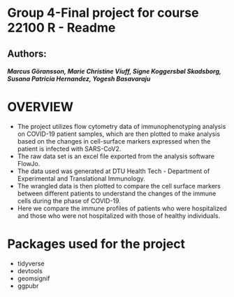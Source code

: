 # Group 4-Final project for course 22100 R - Readme

## Authors: 
##### Marcus Göransson, Marie Christine Viuff, Signe Koggersbøl Skadsborg, Susana Patricia Hernandez, Yogesh Basavaraju

# OVERVIEW
* The project utilizes flow cytometry data of immunophenotyping analysis on COVID-19 patient samples, which are then plotted to make analysis based on the changes in cell-surface markers expressed when the patient is infected with SARS-CoV2.
* The raw data set is an excel file exported from the analysis software FlowJo.
* The data used was generated at DTU Health Tech - Department of Experimental and Translational Immunology.
* The wrangled data is then plotted to compare the cell surface markers between different patients to understand the changes of the immune cells during the phase of COVID-19.
* Here we compare the immune profiles of patients who were hospitalized and those who were not hospitalized with those of healthy individuals.


# Packages used for the project
* tidyverse
* devtools 
* geomsignif
* ggpubr